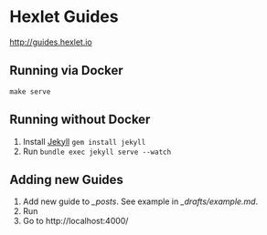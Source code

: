 # Hexlet Guides

http://guides.hexlet.io

## Running via Docker

```
make serve
```

## Running without Docker

1. Install [Jekyll](https://jekyllrb.com/) `gem install jekyll`
1. Run `bundle exec jekyll serve --watch`

## Adding new Guides

1. Add new guide to *_posts*. See example in *_drafts/example.md*.
1. Run
1. Go to http://localhost:4000/